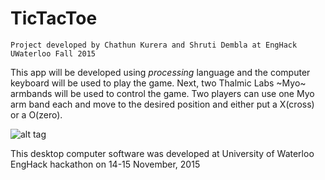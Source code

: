 # TicTacToe
~~~~~~~~~~~~~~~~~~~~~~~~~~~~~~~~~~~~~~~~~~~~~~~~~~~~~~~~~~~~~~~~~~~~~~~~~~~~~~~~~~~~~~~~~~~~~~~~~~~~~~~~~~~~~~~~~~
Project developed by Chathun Kurera and Shruti Dembla at EngHack UWaterloo Fall 2015
~~~~~~~~~~~~~~~~~~~~~~~~~~~~~~~~~~~~~~~~~~~~~~~~~~~~~~~~~~~~~~~~~~~~~~~~~~~~~~~~~~~~~~~~~~~~~~~~~~~~~~~~~~~~~~~~~~


This app will be developed using *processing* language and the computer keyboard will be used to play the game. Next,
two Thalmic Labs ~Myo~ armbands will be used to control the game. Two players can use one Myo arm band each and move
to the desired position and either put a X(cross) or a O(zero).

![alt tag](https://github.com/ychathun/TicTacToe/blob/master/TTT.JPG)

This desktop computer software was developed at University of Waterloo EngHack hackathon on 14-15 November, 2015
